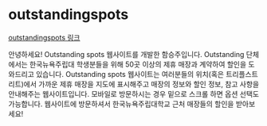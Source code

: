 # outstandingspots
[outstandingspots 링크](https://www.outstandingspots.com/)

안녕하세요! Outstanding spots 웹사이트를 개발한 함승주입니다. Outstanding 단체에서는 한국뉴욕주립대 학생분들을 위해 50곳 이상의 제휴 매장과 계약하여 할인을 도와드리고 있습니다. Outstanding spots 웹사이트는 여러분들의 위치(혹은 트리플스트리트)에서 가까운 제휴 매장을 지도에 표시해주고 매장의 정보와 할인 정보, 참고 사항을 안내해주는 웹사이트입니다. 모바일로 방문하시는 경우 밑으로 스크롤 하면 옵션 선택도 가능합니다. 웹사이트에 방문하셔서 한국뉴욕주립대학교 근처 매장들의 할인을 받아보세요!
